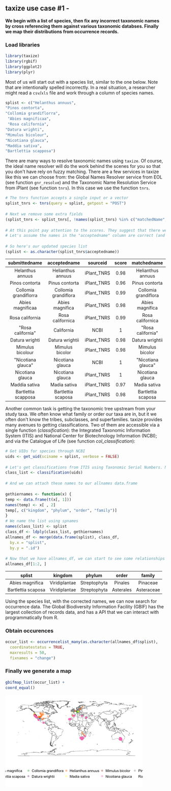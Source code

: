 ## taxize use case #1 - 

__We begin with a list of species, then fix any incorrect taxonomic names by cross referencing them against various taxonomic databses. Finally we map their distributions from occurrence records.__





### Load libraries


```r
library(taxize)
library(rgbif)
library(ggplot2)
library(plyr)
```

Most of us will start out with a species list, similar to the one below. Note that are intentionally spelled incorrectly. In a real situation, a researcher might read a `csv`/`xls` file and work through a column of species names.


```r
splist <- c("Helanthus annuus",
"Pinos contorta",
"Collomia grandiflorra",
 "Abies magnificaa",
 "Rosa california",
"Datura wrighti",
"Mimulus bicolour",
"Nicotiana glauca",
"Maddia sativa",
"Bartlettia scapposa")
```

There are many ways to resolve taxonomic names using `taxize`. Of course, the ideal name resolver will do the work behind the scenes for you so that you don't have rely on fuzzy matching. There are a few services in taxize like this we can choose from: the Global Names Resolver service from EOL (see function `gnr_resolve`) and the Taxonomic Name Resolution Service from iPlant (see function `tnrs`). In this case we use the function `tnrs`.


```r
# The tnrs function accepts a single input or a vector
splist_tnrs <- tnrs(query = splist, getpost = "POST")

# Next we remove some extra fields
(splist_tnrs <- splist_tnrs[, !names(splist_tnrs) %in% c("matchedName", "annotations", "uri")])

# At this point pay attention to the scores. They suggest that there were no perfect matches, but almost all were extremely close, ranging from `0.77` to `0.99` (1 being the highest). 
# Let's assume the names in the "acceptedname" column are correct (and they should be in most cases).

# So here's our updated species list
(splist <- as.character(splist_tnrs$acceptedname))
```


|     submittedname     |     acceptedname     |  sourceid   |  score  |     matchedname      |
|:---------------------:|:--------------------:|:-----------:|:-------:|:--------------------:|
|   Helanthus annuus    |  Helianthus annuus   | iPlant_TNRS |  0.98   |  Helianthus annuus   |
|    Pinos contorta     |    Pinus contorta    | iPlant_TNRS |  0.96   |    Pinus contorta    |
| Collomia grandiflorra | Collomia grandiflora | iPlant_TNRS |  0.99   | Collomia grandiflora |
|   Abies magnificaa    |   Abies magnifica    | iPlant_TNRS |  0.98   |   Abies magnifica    |
|    Rosa california    |   Rosa californica   | iPlant_TNRS |  0.99   |   Rosa californica   |
|   "Rosa california"   |      California      |    NCBI     |    1    |  "Rosa california"   |
|    Datura wrighti     |   Datura wrightii    | iPlant_TNRS |  0.98   |   Datura wrightii    |
|   Mimulus bicolour    |   Mimulus bicolor    | iPlant_TNRS |  0.98   |   Mimulus bicolor    |
|  "Nicotiana glauca"   |   Nicotiana glauca   |    NCBI     |    1    |  "Nicotiana glauca"  |
|   Nicotiana glauca    |   Nicotiana glauca   | iPlant_TNRS |    1    |   Nicotiana glauca   |
|     Maddia sativa     |     Madia sativa     | iPlant_TNRS |  0.97   |     Madia sativa     |
|  Bartlettia scapposa  |  Bartlettia scaposa  | iPlant_TNRS |  0.98   |  Bartlettia scaposa  |

Another common task is getting the taxonomic tree upstream from your study taxa. We often know what family or order our taxa are in, but it we often don't know the tribes, subclasses, and superfamilies. taxize provides many avenues to getting classifications. Two of them are accessible via a single function (*classification*): the Integrated Taxonomic Information System (ITIS) and National Center for Biotechnology Information (NCBI); and via the Catalogue of Life (see function *col_classification*):


```r
# Get UIDs for species through NCBI
uids <- get_uid(sciname = splist, verbose = FALSE)

# Let's get classifications from ITIS using Taxonomic Serial Numbers. Note that we could use uBio instead.
class_list <- classification(uids)

# And we can attach these names to our allnames data.frame

gethiernames <- function(x) {
temp <- data.frame(t(x[, 1]))
names(temp) <- x[ , 2]
temp[, c("kingdom", "phylum", "order", "family")]
}
# We name the list using spnames
names(class_list) <- splist
class_df <- ldply(class_list, gethiernames)
allnames_df <- merge(data.frame(splist), class_df, 
  by.x = "splist", 
  by.y = ".id")

# Now that we have allnames_df, we can start to see some relationships among species simply by their shared taxonomic names
allnames_df[1:2, ]
```


|       splist       |    kingdom    |    phylum    |   order   |   family   |
|:------------------:|:-------------:|:------------:|:---------:|:----------:|
|  Abies magnifica   | Viridiplantae | Streptophyta |  Pinales  |  Pinaceae  |
| Bartlettia scaposa | Viridiplantae | Streptophyta | Asterales | Asteraceae |

Using the species list, with the corrected names, we can now search for occurrence data. The Global Biodiversity Information Facility (GBIF) has the largest collection of records data, and has a API that we can interact with programmatically from R.


### Obtain occurences 


```r
occur_list <- occurrencelist_many(as.character(allnames_df$splist), 
  coordinatestatus = TRUE, 
  maxresults = 50,  
  fixnames = "change")
```

### Finally we generate a map


```r
gbifmap_list(occur_list) + 
coord_equal()
```

![plot of chunk makemap](figure/makemap.png) 
